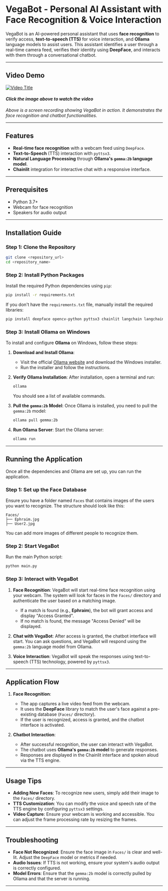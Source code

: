 # VegaBot - Personal AI Assistant with Face Recognition & Voice Interaction

VegaBot is an AI-powered personal assistant that uses **face recognition** to verify access, **text-to-speech (TTS)** for voice interaction, and **Ollama** language models to assist users. This assistant identifies a user through a real-time camera feed, verifies their identity using **DeepFace**, and interacts with them through a conversational chatbot.

---

## Video Demo
[![Video Title](https://img.youtube.com/vi/GAlyjABkSUs/0.jpg)](https://www.youtube.com/watch?v=GAlyjABkSUs)


#### *Click the image above to watch the video*

*Above is a screen recording showing VegaBot in action. It demonstrates the face recognition and chatbot functionalities.*

---

## Features
- **Real-time face recognition** with a webcam feed using `DeepFace`.
- **Text-to-Speech** (TTS) interaction with `pyttsx3`.
- **Natural Language Processing** through **Ollama's `gemma:2b` language model**.
- **Chainlit** integration for interactive chat with a responsive interface.

---

## Prerequisites
- Python 3.7+
- Webcam for face recognition
- Speakers for audio output

---

## Installation Guide

### Step 1: Clone the Repository
```bash
git clone <repository_url>
cd <repository_name>
```

### Step 2: Install Python Packages
Install the required Python dependencies using `pip`:
```bash
pip install -r requirements.txt
```

If you don't have the `requirements.txt` file, manually install the required libraries:
```bash
pip install deepface opencv-python pyttsx3 chainlit langchain langchain_community
```

### Step 3: Install Ollama on Windows

To install and configure **Ollama** on Windows, follow these steps:

1. **Download and Install Ollama**:
   - Visit the official [Ollama website](https://ollama.com/download) and download the Windows installer.
   - Run the installer and follow the instructions.

2. **Verify Ollama Installation**:
   After installation, open a terminal and run:
   ```bash
   ollama
   ```
   You should see a list of available commands.

3. **Pull the `gemma:2b` Model**:
   Once Ollama is installed, you need to pull the `gemma:2b` model:
   ```bash
   ollama pull gemma:2b
   ```

4. **Run Ollama Server**:
   Start the Ollama server:
   ```bash
   ollama run
   ```

---

## Running the Application

Once all the dependencies and Ollama are set up, you can run the application.

### Step 1: Set up the Face Database
Ensure you have a folder named `Faces` that contains images of the users you want to recognize. The structure should look like this:
```
Faces/
├── Ephraim.jpg
├── User2.jpg
```
You can add more images of different people to recognize them.

### Step 2: Start VegaBot

Run the main Python script:
```bash
python main.py
```

### Step 3: Interact with VegaBot
1. **Face Recognition**: VegaBot will start real-time face recognition using your webcam. The system will look for faces in the `Faces/` directory and authenticate the user based on a matching image.
   - If a match is found (e.g., **Ephraim**), the bot will grant access and display "Access Granted".
   - If no match is found, the message "Access Denied" will be displayed.
  
2. **Chat with VegaBot**: After access is granted, the chatbot interface will start. You can ask questions, and VegaBot will respond using the `gemma:2b` language model from Ollama.

3. **Voice Interaction**: VegaBot will speak the responses using text-to-speech (TTS) technology, powered by `pyttsx3`.

---

## Application Flow

1. **Face Recognition**:
   - The app captures a live video feed from the webcam.
   - It uses the **DeepFace** library to match the user's face against a pre-existing database (`Faces/` directory).
   - If the user is recognized, access is granted, and the chatbot interface is activated.

2. **Chatbot Interaction**:
   - After successful recognition, the user can interact with VegaBot.
   - The chatbot uses **Ollama's `gemma:2b` model** to generate responses.
   - Responses are displayed in the Chainlit interface and spoken aloud via the TTS engine.

---

## Usage Tips
- **Adding New Faces**: To recognize new users, simply add their image to the `Faces/` directory.
- **TTS Customization**: You can modify the voice and speech rate of the TTS engine by configuring `pyttsx3` settings.
- **Video Capture**: Ensure your webcam is working and accessible. You can adjust the frame processing rate by resizing the frames.

---

## Troubleshooting

- **Face Not Recognized**: Ensure the face image in `Faces/` is clear and well-lit. Adjust the `DeepFace` model or metrics if needed.
- **Audio Issues**: If TTS is not working, ensure your system's audio output is correctly configured.
- **Model Errors**: Ensure that the `gemma:2b` model is correctly pulled by Ollama and that the server is running.

---


